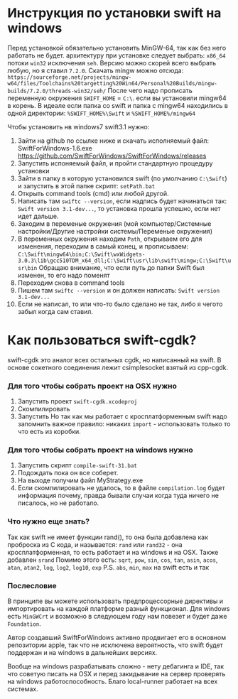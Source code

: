 # Инструкция по установки swift на windows
Перед установкой обязательно установить MinGW-64, так как без него работать не будет. архитектуру при установке следует выбрать: `x86_64` потоки `win32` исключения `seh`. Версию можно скорей всего выбрать любую, но я ставил `7.2.0`.
Скачать mingw можно отсюда: `https://sourceforge.net/projects/mingw-w64/files/Toolchains%20targetting%20Win64/Personal%20Builds/mingw-builds/7.2.0/threads-win32/seh/`
После чего надо прописать переменную окружения `SWIFT_HOME` = `C:\`. если вы установили mingw64 в корень.
В идеале если папка со swift и папка с mingw64 находились в одной директории: `%SWIFT_HOME%\Swift` и `%SWIFT_HOME%/mingw64`


Чтобы установить нв windows7 swift3.1 нужно:
1. Зайти на github по ссылке ниже и скачать исполняемый файл: SwiftForWindows-1.6.exe
https://github.com/SwiftForWindows/SwiftForWindows/releases
2. Запустить испоняемый файл, и пройти стандартную процедуру установки
3. Зайти в папку в которую установился swift (по умолчанию `C:\Swift`) и запустить в этой папке скрипт: `setPath.bat`
4. Открыть command tools (cmd) или любой другой.
5. Написать там `swiftc --version`, если надпись будет начинаться так: `Swift version 3.1-dev...`, то установка прошла успешно, если нет идет дальше.
6. Заходим в переменые окружения (мой компьютер/Системные настройки/Другие настройки системы/Переменые окружения)
7. В переменных окружения находим `Path`, открываем его для изменения, переходим в самый конец, и прописываем: `C:\Swift\mingw64\bin;C:\Swift\wxWidgets-3.0.3\lib\gcc510TDM_x64_dll;C:\Swift\usr\lib\swift\mingw;C:\Swift\usr\bin` Обращаю внимание, что если путь до папки Swift был изменен, то его надо поменят
8. Переходим снова в command tools
9. Пишем там `swiftc --version` и он должен написать: `Swift version 3.1-dev...`
10. Если не написал, то или что-то было сделано не так, либо я чегото забыл когда сам ставил.

# Как пользоваться swift-cgdk?
swift-cgdk это аналог всех остальных cgdk, но написанный на swift.
В основе сокетного соединения лежит csimplesocket взятый из cpp-cgdk.

### Для того чтобы собрать проект на OSX нужно
1. Запустить проект `swift-cgdk.xcodeproj`
2. Скомпилировать
3. Запустить
Но так как мы работает с кросплатформенным swift надо запомнить важное правило: никаких `import` - использовать только то что есть из коробки.

### Для того чтобы собрать проект на windows нужно
1. Запустить скрипт `compile-swift-31.bat`
2. Подождать пока он все соберет.
3. На выходе получим файл MyStrategy.exe
4. Если скомпилировать не удалось, то в файле `compilation.log` будет информация почему, правда бывали случаи когда туда ничего не писалось, но не работало.

### Что нужно еще знать?
Так как swift не имеет функции rand(), то она была добавлена как проброска из С кода, и называется: `rand` или `rand32` - она кросплатформенная, то есть работает и на windows и на OSX. Также добавлен `srand`
Помимо этого есть: `sqrt`, `pow`, `sin`, `cos`, `tan`, `asin`, `acos`, `atan`, `atan2`, `log`, `log2`, `log10`, `exp`
P.S. `abs`, `min`, `max` на swift есть и так

### Послесловие
В принципе вы можете использовать предпроцессорные директивы и импортировать на каждой платформе разный функционал. Для windows есть `MinGWCrt` и возможно в следующем году нам повезет и будет даже `Foundation`.

Автор создавший SwiftForWindows активно продвигает его в основном репозитории apple, так что не исключена вероятность, что swift будет поддержан и на windows в дальнейших версиях.

Вообще на windows разрабатывать сложно - нету дебагинга и IDE, так что советую писать на OSX и перед закидывание на сервер проверять на windows работоспособность. Благо local-runner работает на всех системах.
